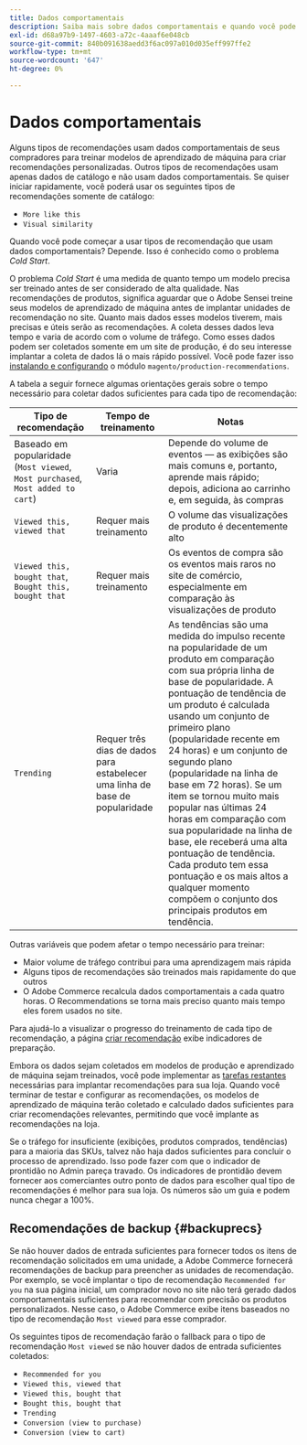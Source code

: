 ```yaml
---
title: Dados comportamentais
description: Saiba mais sobre dados comportamentais e quando você pode começar a usá-los.
exl-id: d68a97b9-1497-4603-a72c-4aaaf6e048cb
source-git-commit: 840b091638aedd3f6ac097a010d035eff997ffe2
workflow-type: tm+mt
source-wordcount: '647'
ht-degree: 0%

---
```


# Dados comportamentais

Alguns tipos de recomendações usam dados comportamentais de seus compradores para treinar modelos de aprendizado de máquina para criar recomendações personalizadas. Outros tipos de recomendações usam apenas dados de catálogo e não usam dados comportamentais. Se quiser iniciar rapidamente, você poderá usar os seguintes tipos de recomendações somente de catálogo:

- `More like this`
- `Visual similarity`

Quando você pode começar a usar tipos de recomendação que usam dados comportamentais? Depende. Isso é conhecido como o problema _Cold Start_.

O problema _Cold Start_ é uma medida de quanto tempo um modelo precisa ser treinado antes de ser considerado de alta qualidade. Nas recomendações de produtos, significa aguardar que o Adobe Sensei treine seus modelos de aprendizado de máquina antes de implantar unidades de recomendação no site. Quanto mais dados esses modelos tiverem, mais precisas e úteis serão as recomendações. A coleta desses dados leva tempo e varia de acordo com o volume de tráfego. Como esses dados podem ser coletados somente em um site de produção, é do seu interesse implantar a coleta de dados lá o mais rápido possível. Você pode fazer isso [instalando e configurando](install-configure.md) o módulo `magento/production-recommendations`.

A tabela a seguir fornece algumas orientações gerais sobre o tempo necessário para coletar dados suficientes para cada tipo de recomendação:

| Tipo de recomendação | Tempo de treinamento | Notas |
|---|---|---|
| Baseado em popularidade (`Most viewed`, `Most purchased`, `Most added to cart`) | Varia | Depende do volume de eventos — as exibições são mais comuns e, portanto, aprende mais rápido; depois, adiciona ao carrinho e, em seguida, às compras |
| `Viewed this, viewed that` | Requer mais treinamento | O volume das visualizações de produto é decentemente alto |
| `Viewed this, bought that`, `Bought this, bought that` | Requer mais treinamento | Os eventos de compra são os eventos mais raros no site de comércio, especialmente em comparação às visualizações de produto |
| `Trending` | Requer três dias de dados para estabelecer uma linha de base de popularidade | As tendências são uma medida do impulso recente na popularidade de um produto em comparação com sua própria linha de base de popularidade. A pontuação de tendência de um produto é calculada usando um conjunto de primeiro plano (popularidade recente em 24 horas) e um conjunto de segundo plano (popularidade na linha de base em 72 horas). Se um item se tornou muito mais popular nas últimas 24 horas em comparação com sua popularidade na linha de base, ele receberá uma alta pontuação de tendência. Cada produto tem essa pontuação e os mais altos a qualquer momento compõem o conjunto dos principais produtos em tendência. |

Outras variáveis que podem afetar o tempo necessário para treinar:

- Maior volume de tráfego contribui para uma aprendizagem mais rápida
- Alguns tipos de recomendações são treinados mais rapidamente do que outros
- O Adobe Commerce recalcula dados comportamentais a cada quatro horas. O Recommendations se torna mais preciso quanto mais tempo eles forem usados no site.

Para ajudá-lo a visualizar o progresso do treinamento de cada tipo de recomendação, a página [criar recomendação](create.md) exibe indicadores de preparação.

Embora os dados sejam coletados em modelos de produção e aprendizado de máquina sejam treinados, você pode implementar as [tarefas restantes](implementation-workflow.md) necessárias para implantar recomendações para sua loja. Quando você terminar de testar e configurar as recomendações, os modelos de aprendizado de máquina terão coletado e calculado dados suficientes para criar recomendações relevantes, permitindo que você implante as recomendações na loja.

Se o tráfego for insuficiente (exibições, produtos comprados, tendências) para a maioria das SKUs, talvez não haja dados suficientes para concluir o processo de aprendizado. Isso pode fazer com que o indicador de prontidão no Admin pareça travado.
Os indicadores de prontidão devem fornecer aos comerciantes outro ponto de dados para escolher qual tipo de recomendações é melhor para sua loja. Os números são um guia e podem nunca chegar a 100%.

## Recomendações de backup {#backuprecs}

Se não houver dados de entrada suficientes para fornecer todos os itens de recomendação solicitados em uma unidade, a Adobe Commerce fornecerá recomendações de backup para preencher as unidades de recomendação. Por exemplo, se você implantar o tipo de recomendação `Recommended for you` na sua página inicial, um comprador novo no site não terá gerado dados comportamentais suficientes para recomendar com precisão os produtos personalizados. Nesse caso, o Adobe Commerce exibe itens baseados no tipo de recomendação `Most viewed` para esse comprador.

Os seguintes tipos de recomendação farão o fallback para o tipo de recomendação `Most viewed` se não houver dados de entrada suficientes coletados:

- `Recommended for you`
- `Viewed this, viewed that`
- `Viewed this, bought that`
- `Bought this, bought that`
- `Trending`
- `Conversion (view to purchase)`
- `Conversion (view to cart)`
